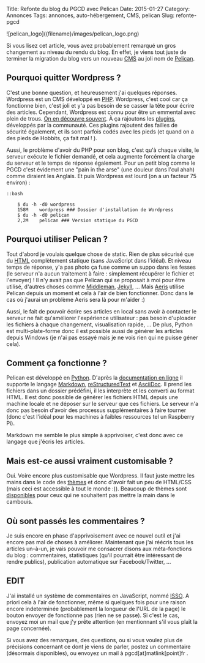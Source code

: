 Title: Refonte du blog du PGCD avec Pelican
Date: 2015-01-27
Category: Annonces
Tags: annonces, auto-hébergement, CMS, pelican
Slug: refonte-pgcd

<span class="float-left">
	![pelican_logo]({filename}/images/pelican_logo.png)
</span>

Si vous lisez cet article, vous avez probablement remarqué un gros changement au niveau du rendu du blog. En effet, je viens tout juste de terminer la migration du blog vers un nouveau [CMS](https://fr.wikipedia.org/wiki/Syst%C3%A8me_de_gestion_de_contenu) au joli nom de [Pelican](http://blog.getpelican.com).

Pourquoi quitter Wordpress ?
----------------------------
C'est une bonne question, et heureusement j'ai quelques réponses. 
Wordpress est un CMS développé en [PHP](https://en.wikipedia.org/wiki/PHP). Wordpress, c'est cool car ça fonctionne bien, c'est joli et y'a pas besoin de se casser la tête pour écrire des articles. Cependant, Wordpress est connu pour être un emmental avec plein de trous. [On en découvre souvent](https://wpvulndb.com/). À ça rajoutons les [plugins](https://wordpress.org/plugins/), développés par la communauté. Ces plugins rajoutent des failles de sécurité également, et ils sont parfois codés avec les pieds (et quand on a des pieds de Hobbits, ça fait mal ! ).

Aussi, le problème d'avoir du PHP pour son blog, c'est qu'à chaque visite, le serveur exécute le fichier demandé, et cela augmente forcément la charge du serveur et le temps de réponse également. Pour un petit blog comme le PGCD c'est évidement une "pain in the arse" (une douleur dans l'cul ahah) comme diraient les Anglais.
Et puis Wordpress est lourd (on a un facteur 75 environ) : 

	::bash

		$ du -h -d0 wordpress 
		158M	wordpress ### Dossier d'installation de Wordpress
		$ du -h -d0 pelican 
		2,2M	pelican ### Version statique du PGCD

Pourquoi utiliser Pelican ?
---------------------------
Tout d'abord je voulais quelque chose de static. Rien de plus sécurisé que du [HTML](https://en.wikipedia.org/wiki/HTML) complètement statique (sans JavaScript dans l'idéal). Et niveau temps de réponse, y'a pas photo ça fuse comme un suppo dans les fesses (le serveur n'a aucun traitement à faire : simplement récupérer le fichier et l'envoyer) ! 
Il n'y avait pas que Pelican qui se proposait à moi pour être utilisé, d'autres choses comme [Middleman](https://middlemanapp.com/), [Jekyll](http://jekyllrb.com/), ... Mais [Aeris](https://twitter.com/aeris22) utilise Pelican depuis un moment et cela à l'air de bien fonctionner. Donc dans le cas où j'aurai un problème Aeris sera là pour m'aider :)

Aussi, le fait de pouvoir écrire ses articles en local sans avoir à contacter le serveur ne fait qu'améliorer l'expérience utilisateur : pas besoin d'uploader les fichiers à chaque changement, visualisation rapide, ... De plus, Python est multi-plate-forme donc il est possible aussi de générer les articles depuis Windows (je n'ai pas essayé mais je ne vois rien qui ne puisse géner cela).

Comment ça fonctionne ?
-----------------------
Pelican est développé en [Python](https://en.wikipedia.org/wiki/Python_%28programming_language%29). D'après la [documentation en ligne](http://docs.getpelican.com/en/3.5.0/) il supporte le langage [Markdown](https://en.wikipedia.org/wiki/Markdown), [reStructuredText](https://en.wikipedia.org/wiki/ReStructuredText) et [AsciiDoc](http://www.methods.co.nz/asciidoc/). Il prend les fichiers dans un dossier prédéfini, il les interprète et les converti au format HTML. Il est donc possible de générer les fichiers HTML depuis une machine locale et ne déposer sur le serveur que ces fichiers. Le serveur n'a donc pas besoin d'avoir des processus supplémentaires à faire tourner (donc c'est l'idéal pour les machines à faibles ressources tel un Raspberry Pi). 

Markdown me semble le plus simple à apprivoiser, c'est donc avec ce langage que j'écris les articles. 

Mais est-ce aussi vraiment customisable ?
-----------------------------------------
Oui. Voire encore plus customisable que Wordpress. Il faut juste mettre les mains dans le code des [thèmes](http://docs.getpelican.com/en/3.5.0/themes.html) et donc d'avoir fait un peu de HTML/CSS (mais ceci est accessible à tout le monde :)). Beaucoup de thèmes sont [disponibles](https://github.com/getpelican/pelican-themes) pour ceux qui ne souhaitent pas mettre la main dans le cambouis. 

Où sont passés les commentaires ?
---------------------------------
Je suis encore en phase d'apprivoisement avec ce nouvel outil et j'ai encore pas mal de choses à améliorer. Maintenant que j'ai réécris tous les articles un-à-un, je vais pouvoir me consacrer disons aux méta-fonctions du blog : commentaires, statistiques (qu'il pourrait être intéressant de rendre publics), publication automatique sur Facebook/Twitter, ...

EDIT
----
J'ai installé un système de commentaires en JavaScript, nommé [ISSO](http://posativ.org/isso). A priori cela à l'air de fonctionner, même si quelques fois pour une raison encore indeterminée (probablement la longueur de l'URL de la page) le bouton envoyer de fonctionne pas (rien ne se passe). Si c'est le cas, envoyez moi un mail que j'y prête attention (en mentionnant s'il vous plaît la page concernée).


Si vous avez des remarques, des questions, ou si vous voulez plus de précisions concernant ce dont je viens de parler, postez un commentaire (désormais disponibles), ou envoyez un mail à pgcd[at]matlink[point]fr .
